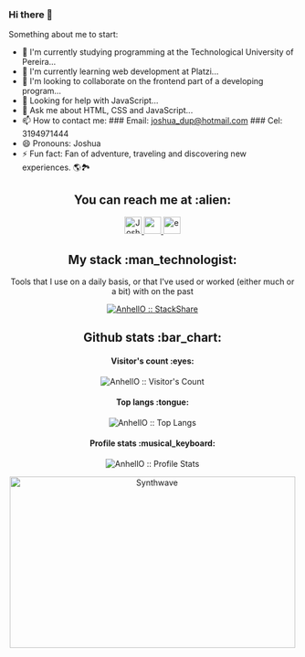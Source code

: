 ### Hi there 👋


Something about me to start:

- 🔭 I'm currently studying programming at the Technological University of Pereira...
- 🌱 I'm currently learning web development at Platzi...
- 👯 I'm looking to collaborate on the frontend part of a developing program...
- 🤔 Looking for help with JavaScript...
- 💬 Ask me about HTML, CSS and JavaScript...
- 📫 How to contact me: 
                        ### Email: joshua_dup@hotmail.com
                        ### Cel: 3194971444
- 😄 Pronouns: Joshua
- ⚡ Fun fact: Fan of adventure, traveling and discovering new experiences. 🌎🏞


<h2 align="center">You can reach me at :alien:</h2>

<p align="center">
  <a href="https://www.linkedin.com/in/dev-joshua/">
    <img src="https://www.vectorlogo.zone/logos/linkedin/linkedin-icon.svg" alt="Joshua Daniel LinkedIn Profile" height="30" width="30">
  </a>

  <a href="https://stackoverflow.com/">
    <img src="https://www.vectorlogo.zone/logos/stackoverflow/stackoverflow-icon.svg" alt="" height="30" width="30">
  </a>
  
  <a href="https://gitlab.com/">
    <img src="https://www.vectorlogo.zone/logos/gitlab/gitlab-icon.svg" alt="e" height="30" width="30">
  </a>
</p>

<h2 align="center">My stack :man_technologist:</h2>

<p align="center">Tools that I use on a daily basis, or that I've used or worked (either much or a bit) with on the past</p>
<p align="center">
  <a href="https://stackshare.io/anhello/my-personal-stack">
    <img src="http://img.shields.io/badge/tech-stack-0690fa.svg?style=flat" alt="AnhellO :: StackShare" />
  </a>
</p>

<h2 align="center">Github stats :bar_chart:</h2>

<h4 align="center">Visitor's count :eyes:</h4>

<p align="center"><img src="https://profile-counter.glitch.me/{AnhellO}/count.svg" alt="AnhellO :: Visitor's Count" /></p>

<h4 align="center">Top langs :tongue:</h4>

<p align="center"><img src="https://github-readme-stats.vercel.app/api/top-langs/?username=AnhellO&langs_count=10&theme=tokyonight&layout=compact" alt="AnhellO :: Top Langs" /></p>

<h4 align="center">Profile stats :musical_keyboard:</h4>

<p align="center"><img src="https://github-readme-stats.vercel.app/api?username=AnhellO&show_icons=true&theme=synthwave" alt="AnhellO :: Profile Stats" /></p>

<p align="center"><img src="https://thumbs.gfycat.com/GoodnaturedFondGaur-size_restricted.gif" alt="Synthwave" height="300" width="500"></p>

<!--
**Dev-Joshua/Dev-Joshua** is a ✨ _special_ ✨ repository because its `README.md` (this file) appears on your GitHub profile.

Here are some ideas to get you started:

- 🔭 I’m currently working on ...
- 🌱 I’m currently learning ...
- 👯 I’m looking to collaborate on ...
- 🤔 I’m looking for help with ...
- 💬 Ask me about ...
- 📫 How to reach me: ...
- 😄 Pronouns: ...
- ⚡ Fun fact: ...
-->
